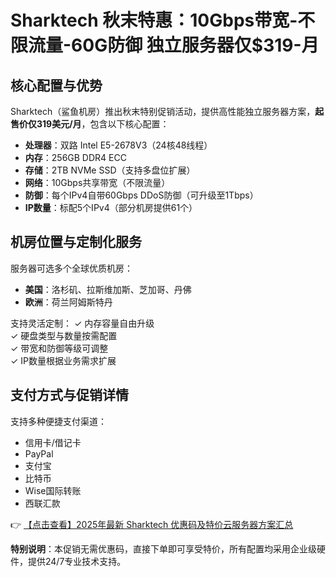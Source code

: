 # Sharktech 秋末特惠：10Gbps带宽-不限流量-60G防御 独立服务器仅$319-月

## 核心配置与优势

Sharktech（鲨鱼机房）推出秋末特别促销活动，提供高性能独立服务器方案，**起售价仅319美元/月**，包含以下核心配置：

- **处理器**：双路 Intel E5-2678V3（24核48线程）
- **内存**：256GB DDR4 ECC
- **存储**：2TB NVMe SSD（支持多盘位扩展）
- **网络**：10Gbps共享带宽（不限流量）
- **防御**：每个IPv4自带60Gbps DDoS防御（可升级至1Tbps）
- **IP数量**：标配5个IPv4（部分机房提供61个）

## 机房位置与定制化服务

服务器可选多个全球优质机房：
- **美国**：洛杉矶、拉斯维加斯、芝加哥、丹佛
- **欧洲**：荷兰阿姆斯特丹

支持灵活定制：
✓ 内存容量自由升级  
✓ 硬盘类型与数量按需配置  
✓ 带宽和防御等级可调整  
✓ IP数量根据业务需求扩展

## 支付方式与促销详情
支持多种便捷支付渠道：
- 信用卡/借记卡
- PayPal
- 支付宝
- 比特币
- Wise国际转账
- 西联汇款

👉 [【点击查看】2025年最新 Sharktech 优惠码及特价云服务器方案汇总](https://bit.ly/Sharktech)

**特别说明**：本促销无需优惠码，直接下单即可享受特价，所有配置均采用企业级硬件，提供24/7专业技术支持。